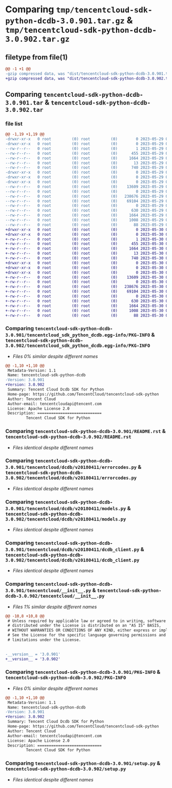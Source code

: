 # Comparing `tmp/tencentcloud-sdk-python-dcdb-3.0.901.tar.gz` & `tmp/tencentcloud-sdk-python-dcdb-3.0.902.tar.gz`

## filetype from file(1)

```diff
@@ -1 +1 @@
-gzip compressed data, was "dist/tencentcloud-sdk-python-dcdb-3.0.901.tar", last modified: Mon May 29 02:25:55 2023, max compression
+gzip compressed data, was "dist/tencentcloud-sdk-python-dcdb-3.0.902.tar", last modified: Tue May 30 00:21:37 2023, max compression
```

## Comparing `tencentcloud-sdk-python-dcdb-3.0.901.tar` & `tencentcloud-sdk-python-dcdb-3.0.902.tar`

### file list

```diff
@@ -1,19 +1,19 @@
-drwxr-xr-x   0 root         (0) root         (0)        0 2023-05-29 02:25:55.000000 tencentcloud-sdk-python-dcdb-3.0.901/
-drwxr-xr-x   0 root         (0) root         (0)        0 2023-05-29 02:25:55.000000 tencentcloud-sdk-python-dcdb-3.0.901/tencentcloud_sdk_python_dcdb.egg-info/
--rw-r--r--   0 root         (0) root         (0)        1 2023-05-29 02:25:55.000000 tencentcloud-sdk-python-dcdb-3.0.901/tencentcloud_sdk_python_dcdb.egg-info/dependency_links.txt
--rw-r--r--   0 root         (0) root         (0)      455 2023-05-29 02:25:55.000000 tencentcloud-sdk-python-dcdb-3.0.901/tencentcloud_sdk_python_dcdb.egg-info/SOURCES.txt
--rw-r--r--   0 root         (0) root         (0)     1664 2023-05-29 02:25:55.000000 tencentcloud-sdk-python-dcdb-3.0.901/tencentcloud_sdk_python_dcdb.egg-info/PKG-INFO
--rw-r--r--   0 root         (0) root         (0)       13 2023-05-29 02:25:55.000000 tencentcloud-sdk-python-dcdb-3.0.901/tencentcloud_sdk_python_dcdb.egg-info/top_level.txt
--rw-r--r--   0 root         (0) root         (0)      740 2023-05-29 02:25:55.000000 tencentcloud-sdk-python-dcdb-3.0.901/README.rst
-drwxr-xr-x   0 root         (0) root         (0)        0 2023-05-29 02:25:55.000000 tencentcloud-sdk-python-dcdb-3.0.901/tencentcloud/
-drwxr-xr-x   0 root         (0) root         (0)        0 2023-05-29 02:25:55.000000 tencentcloud-sdk-python-dcdb-3.0.901/tencentcloud/dcdb/
-drwxr-xr-x   0 root         (0) root         (0)        0 2023-05-29 02:25:55.000000 tencentcloud-sdk-python-dcdb-3.0.901/tencentcloud/dcdb/v20180411/
--rw-r--r--   0 root         (0) root         (0)    13609 2023-05-29 02:25:55.000000 tencentcloud-sdk-python-dcdb-3.0.901/tencentcloud/dcdb/v20180411/errorcodes.py
--rw-r--r--   0 root         (0) root         (0)        0 2023-05-29 02:25:55.000000 tencentcloud-sdk-python-dcdb-3.0.901/tencentcloud/dcdb/v20180411/__init__.py
--rw-r--r--   0 root         (0) root         (0)   238676 2023-05-29 02:25:55.000000 tencentcloud-sdk-python-dcdb-3.0.901/tencentcloud/dcdb/v20180411/models.py
--rw-r--r--   0 root         (0) root         (0)    69104 2023-05-29 02:25:55.000000 tencentcloud-sdk-python-dcdb-3.0.901/tencentcloud/dcdb/v20180411/dcdb_client.py
--rw-r--r--   0 root         (0) root         (0)        0 2023-05-29 02:25:55.000000 tencentcloud-sdk-python-dcdb-3.0.901/tencentcloud/dcdb/__init__.py
--rw-r--r--   0 root         (0) root         (0)      630 2023-05-29 02:25:55.000000 tencentcloud-sdk-python-dcdb-3.0.901/tencentcloud/__init__.py
--rw-r--r--   0 root         (0) root         (0)     1664 2023-05-29 02:25:55.000000 tencentcloud-sdk-python-dcdb-3.0.901/PKG-INFO
--rw-r--r--   0 root         (0) root         (0)     1008 2023-05-29 02:25:55.000000 tencentcloud-sdk-python-dcdb-3.0.901/setup.py
--rw-r--r--   0 root         (0) root         (0)       88 2023-05-29 02:25:55.000000 tencentcloud-sdk-python-dcdb-3.0.901/setup.cfg
+drwxr-xr-x   0 root         (0) root         (0)        0 2023-05-30 00:21:37.000000 tencentcloud-sdk-python-dcdb-3.0.902/
+drwxr-xr-x   0 root         (0) root         (0)        0 2023-05-30 00:21:37.000000 tencentcloud-sdk-python-dcdb-3.0.902/tencentcloud_sdk_python_dcdb.egg-info/
+-rw-r--r--   0 root         (0) root         (0)        1 2023-05-30 00:21:37.000000 tencentcloud-sdk-python-dcdb-3.0.902/tencentcloud_sdk_python_dcdb.egg-info/dependency_links.txt
+-rw-r--r--   0 root         (0) root         (0)      455 2023-05-30 00:21:37.000000 tencentcloud-sdk-python-dcdb-3.0.902/tencentcloud_sdk_python_dcdb.egg-info/SOURCES.txt
+-rw-r--r--   0 root         (0) root         (0)     1664 2023-05-30 00:21:37.000000 tencentcloud-sdk-python-dcdb-3.0.902/tencentcloud_sdk_python_dcdb.egg-info/PKG-INFO
+-rw-r--r--   0 root         (0) root         (0)       13 2023-05-30 00:21:37.000000 tencentcloud-sdk-python-dcdb-3.0.902/tencentcloud_sdk_python_dcdb.egg-info/top_level.txt
+-rw-r--r--   0 root         (0) root         (0)      740 2023-05-30 00:21:37.000000 tencentcloud-sdk-python-dcdb-3.0.902/README.rst
+drwxr-xr-x   0 root         (0) root         (0)        0 2023-05-30 00:21:37.000000 tencentcloud-sdk-python-dcdb-3.0.902/tencentcloud/
+drwxr-xr-x   0 root         (0) root         (0)        0 2023-05-30 00:21:37.000000 tencentcloud-sdk-python-dcdb-3.0.902/tencentcloud/dcdb/
+drwxr-xr-x   0 root         (0) root         (0)        0 2023-05-30 00:21:37.000000 tencentcloud-sdk-python-dcdb-3.0.902/tencentcloud/dcdb/v20180411/
+-rw-r--r--   0 root         (0) root         (0)    13609 2023-05-30 00:21:37.000000 tencentcloud-sdk-python-dcdb-3.0.902/tencentcloud/dcdb/v20180411/errorcodes.py
+-rw-r--r--   0 root         (0) root         (0)        0 2023-05-30 00:21:37.000000 tencentcloud-sdk-python-dcdb-3.0.902/tencentcloud/dcdb/v20180411/__init__.py
+-rw-r--r--   0 root         (0) root         (0)   238676 2023-05-30 00:21:37.000000 tencentcloud-sdk-python-dcdb-3.0.902/tencentcloud/dcdb/v20180411/models.py
+-rw-r--r--   0 root         (0) root         (0)    69104 2023-05-30 00:21:37.000000 tencentcloud-sdk-python-dcdb-3.0.902/tencentcloud/dcdb/v20180411/dcdb_client.py
+-rw-r--r--   0 root         (0) root         (0)        0 2023-05-30 00:21:37.000000 tencentcloud-sdk-python-dcdb-3.0.902/tencentcloud/dcdb/__init__.py
+-rw-r--r--   0 root         (0) root         (0)      630 2023-05-30 00:21:37.000000 tencentcloud-sdk-python-dcdb-3.0.902/tencentcloud/__init__.py
+-rw-r--r--   0 root         (0) root         (0)     1664 2023-05-30 00:21:37.000000 tencentcloud-sdk-python-dcdb-3.0.902/PKG-INFO
+-rw-r--r--   0 root         (0) root         (0)     1008 2023-05-30 00:21:37.000000 tencentcloud-sdk-python-dcdb-3.0.902/setup.py
+-rw-r--r--   0 root         (0) root         (0)       88 2023-05-30 00:21:37.000000 tencentcloud-sdk-python-dcdb-3.0.902/setup.cfg
```

### Comparing `tencentcloud-sdk-python-dcdb-3.0.901/tencentcloud_sdk_python_dcdb.egg-info/PKG-INFO` & `tencentcloud-sdk-python-dcdb-3.0.902/tencentcloud_sdk_python_dcdb.egg-info/PKG-INFO`

 * *Files 0% similar despite different names*

```diff
@@ -1,10 +1,10 @@
 Metadata-Version: 1.1
 Name: tencentcloud-sdk-python-dcdb
-Version: 3.0.901
+Version: 3.0.902
 Summary: Tencent Cloud Dcdb SDK for Python
 Home-page: https://github.com/TencentCloud/tencentcloud-sdk-python
 Author: Tencent Cloud
 Author-email: tencentcloudapi@tencent.com
 License: Apache License 2.0
 Description: ============================
         Tencent Cloud SDK for Python
```

### Comparing `tencentcloud-sdk-python-dcdb-3.0.901/README.rst` & `tencentcloud-sdk-python-dcdb-3.0.902/README.rst`

 * *Files identical despite different names*

### Comparing `tencentcloud-sdk-python-dcdb-3.0.901/tencentcloud/dcdb/v20180411/errorcodes.py` & `tencentcloud-sdk-python-dcdb-3.0.902/tencentcloud/dcdb/v20180411/errorcodes.py`

 * *Files identical despite different names*

### Comparing `tencentcloud-sdk-python-dcdb-3.0.901/tencentcloud/dcdb/v20180411/models.py` & `tencentcloud-sdk-python-dcdb-3.0.902/tencentcloud/dcdb/v20180411/models.py`

 * *Files identical despite different names*

### Comparing `tencentcloud-sdk-python-dcdb-3.0.901/tencentcloud/dcdb/v20180411/dcdb_client.py` & `tencentcloud-sdk-python-dcdb-3.0.902/tencentcloud/dcdb/v20180411/dcdb_client.py`

 * *Files identical despite different names*

### Comparing `tencentcloud-sdk-python-dcdb-3.0.901/tencentcloud/__init__.py` & `tencentcloud-sdk-python-dcdb-3.0.902/tencentcloud/__init__.py`

 * *Files 1% similar despite different names*

```diff
@@ -10,8 +10,8 @@
 # Unless required by applicable law or agreed to in writing, software
 # distributed under the License is distributed on an "AS IS" BASIS,
 # WITHOUT WARRANTIES OR CONDITIONS OF ANY KIND, either express or implied.
 # See the License for the specific language governing permissions and
 # limitations under the License.
 
 
-__version__ = '3.0.901'
+__version__ = '3.0.902'
```

### Comparing `tencentcloud-sdk-python-dcdb-3.0.901/PKG-INFO` & `tencentcloud-sdk-python-dcdb-3.0.902/PKG-INFO`

 * *Files 0% similar despite different names*

```diff
@@ -1,10 +1,10 @@
 Metadata-Version: 1.1
 Name: tencentcloud-sdk-python-dcdb
-Version: 3.0.901
+Version: 3.0.902
 Summary: Tencent Cloud Dcdb SDK for Python
 Home-page: https://github.com/TencentCloud/tencentcloud-sdk-python
 Author: Tencent Cloud
 Author-email: tencentcloudapi@tencent.com
 License: Apache License 2.0
 Description: ============================
         Tencent Cloud SDK for Python
```

### Comparing `tencentcloud-sdk-python-dcdb-3.0.901/setup.py` & `tencentcloud-sdk-python-dcdb-3.0.902/setup.py`

 * *Files identical despite different names*

